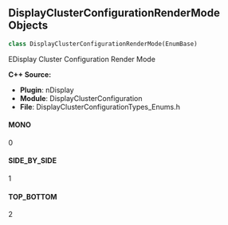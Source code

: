 ## DisplayClusterConfigurationRenderMode Objects

```python
class DisplayClusterConfigurationRenderMode(EnumBase)
```

EDisplay Cluster Configuration Render Mode

**C++ Source:**

- **Plugin**: nDisplay
- **Module**: DisplayClusterConfiguration
- **File**: DisplayClusterConfigurationTypes_Enums.h

<a id="unreal.DisplayClusterConfigurationRenderMode.MONO"></a>

#### MONO

0

<a id="unreal.DisplayClusterConfigurationRenderMode.SIDE_BY_SIDE"></a>

#### SIDE_BY_SIDE

1

<a id="unreal.DisplayClusterConfigurationRenderMode.TOP_BOTTOM"></a>

#### TOP_BOTTOM

2

<a id="unreal.LensDataMode"></a>